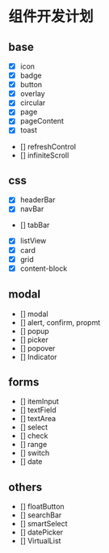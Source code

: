 # 组件开发计划

## base

* [X] icon
* [X] badge
* [X] button
* [X] overlay
* [X] circular
* [X] page
* [X] pageContent
* [X] toast
* [] refreshControl
* [] infiniteScroll

## css

* [X] headerBar
* [X] navBar
* [] tabBar
* [X] listView
* [X] card
* [X] grid
* [X] content-block

## modal

* [] modal
* [] alert, confirm, propmt
* [] popup
* [] picker
* [] popover
* [] Indicator

## forms

* [] itemInput
* [] textField
* [] textArea
* [] select
* [] check
* [] range
* [] switch
* [] date

## others

* [] floatButton
* [] searchBar
* [] smartSelect
* [] datePicker
* [] VirtualList
